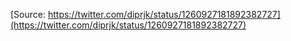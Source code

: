 [Source: https://twitter.com/diprjk/status/1260927181892382727](https://twitter.com/diprjk/status/1260927181892382727)